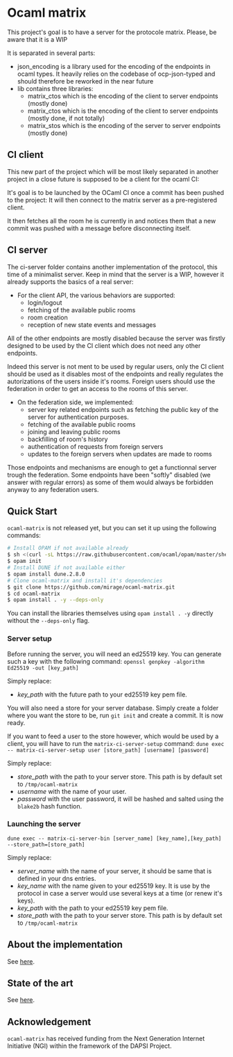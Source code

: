# Ocaml matrix

This project's goal is to have a server for the protocole matrix. Please, be
aware that it is a WIP

It is separated in several parts:
- json_encoding is a library used for the encoding of the endpoints in ocaml
  types. It heavily relies on the codebase of ocp-json-typed and should
  therefore be reworked in the near future
- lib contains three libraries:
  - matrix_ctos which is the encoding of the client to server endpoints (mostly
    done)
  - matrix_ctos which is the encoding of the client to server endpoints (mostly
    done, if not totally)
  - matrix_stos which is the encoding of the server to server endpoints (mostly
    done)

## CI client
This new part of the project which will be most likely separated in another
project in a close future is supposed to be a client for the ocaml CI:

It's goal is to be launched by the OCaml CI once a commit has been pushed to
the project: It will then connect to the matrix server as a pre-registered
client.

It then fetches all the room he is currently in and notices them that a new
commit was pushed with a message before disconnecting itself.

## CI server
The ci-server folder contains another implementation of the protocol, this time
of a minimalist server. Keep in mind that the server is a WIP, however it
already supports the basics of a real server:

- For the client API, the various behaviors are supported:
  * login/logout
  * fetching of the available public rooms
  * room creation
  * reception of new state events and messages

All of the other endpoints are mostly disabled because the server was firstly
designed to be used by the CI client which does not need any other endpoints.

Indeed this server is not ment to be used by regular users, only the CI client
should be used as it disables most of the endpoints and really regulates the
autorizations of the users inside it's rooms. Foreign users should use the
federation in order to get an access to the rooms of this server.

- On the federation side, we implemented:
  * server key related endpoints such as fetching the public key of the server
  for authentication purposes.
  * fetching of the available public rooms
  * joining and leaving public rooms
  * backfilling of room's history
  * authentication of requests from foreign servers
  * updates to the foreign servers when updates are made to rooms

Those endpoints and mechanisms are enough to get a functionnal server trough the
federation. Some endpoints have been "softly" disabled (we answer with regular
errors) as some of them would always be forbidden anyway to any federation users.

## Quick Start

`ocaml-matrix` is not released yet, but you can set it up using the following commands:

```bash
# Install OPAM if not available already
$ sh <(curl -sL https://raw.githubusercontent.com/ocaml/opam/master/shell/install.sh)
$ opam init
# Install DUNE if not available either
$ opam install dune.2.8.0
# Clone ocaml-matrix and install it's dependencies
$ git clone https://github.com/mirage/ocaml-matrix.git
$ cd ocaml-matrix
$ opam install . -y --deps-only
```

You can install the libraries themselves using `opam install . -y` directly
without the `--deps-only` flag.

### Server setup

Before running the server, you will need an ed25519 key. You can generate such a
key with the following command:
```openssl genpkey -algorithm Ed25519 -out [key_path]```

Simply replace:
  - *key_path* with the future path to your ed25519 key pem file.

You will also need a store for your server database. Simply create a folder
where you want the store to be, run `git init` and create a commit. It is now
ready.

If you want to feed a user to the store however, which would be used by a client,
you will have to run the `matrix-ci-server-setup` command:
```dune exec -- matrix-ci-server-setup user [store_path] [username] [password]```

Simply replace:
  - *store_path* with the path to your server store. This path is by default set
    to `/tmp/ocaml-matrix`
  - *username* with the name of your user.
  - *password* with the user password, it will be hashed and salted using the
    `blake2b` hash function.

### Launching the server

```dune exec -- matrix-ci-server-bin [server_name] [key_name],[key_path] --store_path=[store_path]```

Simply replace:
  - *server_name* with the name of your server, it should be same that is
    defined in your dns entries.
  - *key_name* with the name given to your ed25519 key. It is use by the
    protocol in case a server would use several keys at a time (or renew it's
    keys).
  - *key_path* with the path to your ed25519 key pem file.
  - *store_path* with the path to your server store. This path is by default set
    to `/tmp/ocaml-matrix`

## About the implementation

See [here](implem.md).

## State of the art

See [here](soa.md).

## Acknowledgement

`ocaml-matrix` has received funding from the Next Generation Internet Initiative (NGI) within the framework of the DAPSI Project.
